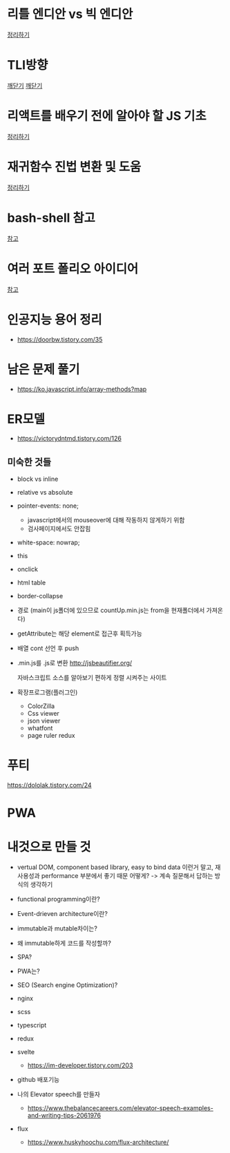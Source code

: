 # 리틀 엔디안 vs 빅 엔디안

[정리하기](https://jhnyang.tistory.com/226)

# TLI방향

[깨닫기](https://github.com/cheese10yun)
[깨닫기](https://github.com/mangdo/TIL/blob/main/README.md)

# 리액트를 배우기 전에 알아야 할 JS 기초
[정리하기](https://violetboralee.medium.com/react%EB%A5%BC-%EB%B0%B0%EC%9A%B0%EA%B8%B0-%EC%A0%84%EC%97%90-%EC%95%8C%EC%95%84%EC%95%BC-%ED%95%A0-javascript%EA%B8%B0%EC%B4%88-e0665f8cbee0)

# 재귀함수 진법 변환 및 도움
[정리하기](https://kin.naver.com/qna/detail.nhn?d1id=1&dirId=1040101&docId=324387082&qb=M+ynhOuyleycvOuhnCDrs4DtmZg=&enc=utf8&section=kin&rank=2&search_sort=0&spq=0)

# bash-shell 참고

[참고](https://github.com/mug896/bash-shell)

# 여러 포트 폴리오 아이디어
[참고](https://doorbw.tistory.com/170?category=691382)

# 인공지능 용어 정리
- https://doorbw.tistory.com/35

# 남은 문제 풀기

- https://ko.javascript.info/array-methods?map

# ER모델 

- https://victorydntmd.tistory.com/126

## 미숙한 것들

- block vs inline
- relative vs absolute
- pointer-events: none; 
    - javascript에서의 mouseover에 대해 작동하지 않게하기 위함
    - 검사페이지에서도 안잡힘
- white-space: nowrap;
- this
- onclick
- html table
- border-collapse
- 경로 (main이 js폴더에 있으므로 countUp.min.js는 from을 현재폴더에서 가져온다)
- getAttribute는 해당 element로 접근후 획득가능
- 배열 cont 선언 후 push

- .min.js를 .js로 변환
    http://jsbeautifier.org/ 

    자바스크립트 소스를 알아보기 편하게 정렬 시켜주는 사이트

- 확장프로그램(플러그인)
    - ColorZilla
    - Css viewer
    - json viewer
    - whatfont
    - page ruler redux


# 푸티

https://dololak.tistory.com/24

# PWA


# 내것으로 만들 것
- vertual DOM, component based library, easy to bind data 이런거 말고, 재사용성과 performance 부분에서 좋기 때문 어떻게? -> 계속 질문해서 답하는 방식의 생각하기
- functional programming이란?
- Event-drieven architecture이란?
- immutable과 mutable차이는?
- 왜 immutable하게 코드를 작성할까?
- SPA?
- PWA는?
- SEO (Search engine Optimization)?
- nginx
- scss
- typescript
- redux
- svelte
    - https://im-developer.tistory.com/203
- github 배포기능
- 나의 Elevator speech를 만들자
    - https://www.thebalancecareers.com/elevator-speech-examples-and-writing-tips-2061976

- flux
    - https://www.huskyhoochu.com/flux-architecture/